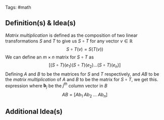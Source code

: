 Tags: #math 
## Definition(s) & Idea(s)
*Matrix multiplication* is defined as the composition of two linear transformations $S$ and $T$ to give us $S\circ T$ for any vector $v\in\mathbb{R}$$$S\circ T(v)=S(T(v))$$
We can define an $m\times n$ matrix for $S\circ T$ as$$[(S\circ T)(e_1)(S\circ T)(e_2)\dots(S\circ T)(e_n)]$$
Defining $A$ and $B$ to be the matrices for $S$ and $T$ respectively, and $AB$ to be the *matrix multiplication* of $A$ and $B$ to be the matrix for $S\circ T$, we get this. expression where $\textbf{b}_j$ be the $j^{th}$ column vector in  $B$$$AB=[Ab_1\;Ab_2\;\dots\;Ab_n]$$
## Additional Idea(s)



